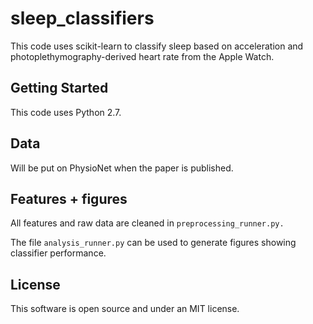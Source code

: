 # sleep_classifiers

This code uses scikit-learn to classify sleep based on acceleration and photoplethymography-derived heart rate from the Apple Watch. 

## Getting Started

This code uses Python 2.7. 

## Data

Will be put on PhysioNet when the paper is published.

## Features + figures

All features and raw data are cleaned in ```preprocessing_runner.py.```

The file ```analysis_runner.py``` can be used to generate figures showing classifier performance. 

## License

This software is open source and under an MIT license.
